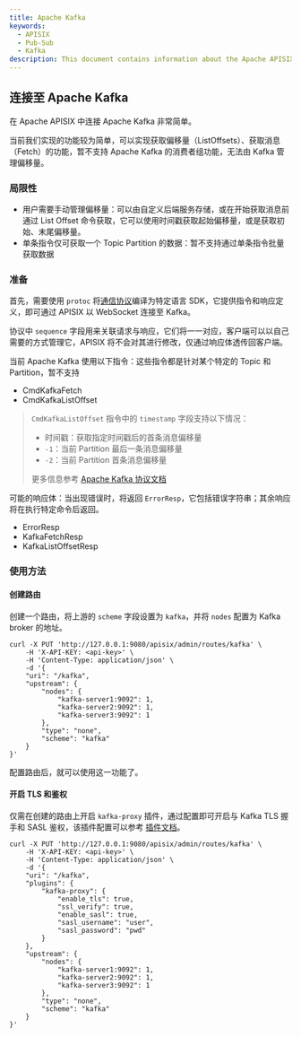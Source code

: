 ```yaml
---
title: Apache Kafka
keywords:
  - APISIX
  - Pub-Sub
  - Kafka
description: This document contains information about the Apache APISIX kafka pub-sub scenario.
---
```


<!--
#
# Licensed to the Apache Software Foundation (ASF) under one or more
# contributor license agreements.  See the NOTICE file distributed with
# this work for additional information regarding copyright ownership.
# The ASF licenses this file to You under the Apache License, Version 2.0
# (the "License"); you may not use this file except in compliance with
# the License.  You may obtain a copy of the License at
#
#     http://www.apache.org/licenses/LICENSE-2.0
#
# Unless required by applicable law or agreed to in writing, software
# distributed under the License is distributed on an "AS IS" BASIS,
# WITHOUT WARRANTIES OR CONDITIONS OF ANY KIND, either express or implied.
# See the License for the specific language governing permissions and
# limitations under the License.
#
-->

## 连接至 Apache Kafka

在 Apache APISIX 中连接 Apache Kafka 非常简单。

当前我们实现的功能较为简单，可以实现获取偏移量（ListOffsets）、获取消息（Fetch）的功能，暂不支持 Apache Kafka 的消费者组功能，无法由 Kafka 管理偏移量。

### 局限性

- 用户需要手动管理偏移量：可以由自定义后端服务存储，或在开始获取消息前通过 List Offset 命令获取，它可以使用时间戳获取起始偏移量，或是获取初始、末尾偏移量。
- 单条指令仅可获取一个 Topic Partition 的数据：暂不支持通过单条指令批量获取数据

### 准备

首先，需要使用 `protoc` 将[通信协议](../../../../apisix/pubsub.proto)编译为特定语言 SDK，它提供指令和响应定义，即可通过 APISIX 以 WebSocket 连接至 Kafka。

协议中 `sequence` 字段用来关联请求与响应，它们将一一对应，客户端可以以自己需要的方式管理它，APISIX 将不会对其进行修改，仅通过响应体透传回客户端。

当前 Apache Kafka 使用以下指令：这些指令都是针对某个特定的 Topic 和 Partition，暂不支持

- CmdKafkaFetch
- CmdKafkaListOffset

> `CmdKafkaListOffset` 指令中的 `timestamp` 字段支持以下情况：
>
> - 时间戳：获取指定时间戳后的首条消息偏移量
> - `-1`：当前 Partition 最后一条消息偏移量
> - `-2`：当前 Partition 首条消息偏移量
>
> 更多信息参考 [Apache Kafka 协议文档](https://kafka.apache.org/protocol.html#The_Messages_ListOffsets)

可能的响应体：当出现错误时，将返回 `ErrorResp`，它包括错误字符串；其余响应将在执行特定命令后返回。

- ErrorResp
- KafkaFetchResp
- KafkaListOffsetResp

### 使用方法

#### 创建路由

创建一个路由，将上游的 `scheme` 字段设置为 `kafka`，并将 `nodes` 配置为 Kafka broker 的地址。

```shell
curl -X PUT 'http://127.0.0.1:9080/apisix/admin/routes/kafka' \
    -H 'X-API-KEY: <api-key>' \
    -H 'Content-Type: application/json' \
    -d '{
    "uri": "/kafka",
    "upstream": {
        "nodes": {
            "kafka-server1:9092": 1,
            "kafka-server2:9092": 1,
            "kafka-server3:9092": 1
        },
        "type": "none",
        "scheme": "kafka"
    }
}'
```

配置路由后，就可以使用这一功能了。

#### 开启 TLS 和鉴权

仅需在创建的路由上开启 `kafka-proxy` 插件，通过配置即可开启与 Kafka TLS 握手和 SASL 鉴权，该插件配置可以参考 [插件文档](../../../en/latest/plugins/kafka-proxy.md)。

```shell
curl -X PUT 'http://127.0.0.1:9080/apisix/admin/routes/kafka' \
    -H 'X-API-KEY: <api-key>' \
    -H 'Content-Type: application/json' \
    -d '{
    "uri": "/kafka",
    "plugins": {
        "kafka-proxy": {
            "enable_tls": true,
            "ssl_verify": true,
            "enable_sasl": true,
            "sasl_username": "user",
            "sasl_password": "pwd"
        }
    },
    "upstream": {
        "nodes": {
            "kafka-server1:9092": 1,
            "kafka-server2:9092": 1,
            "kafka-server3:9092": 1
        },
        "type": "none",
        "scheme": "kafka"
    }
}'
```
